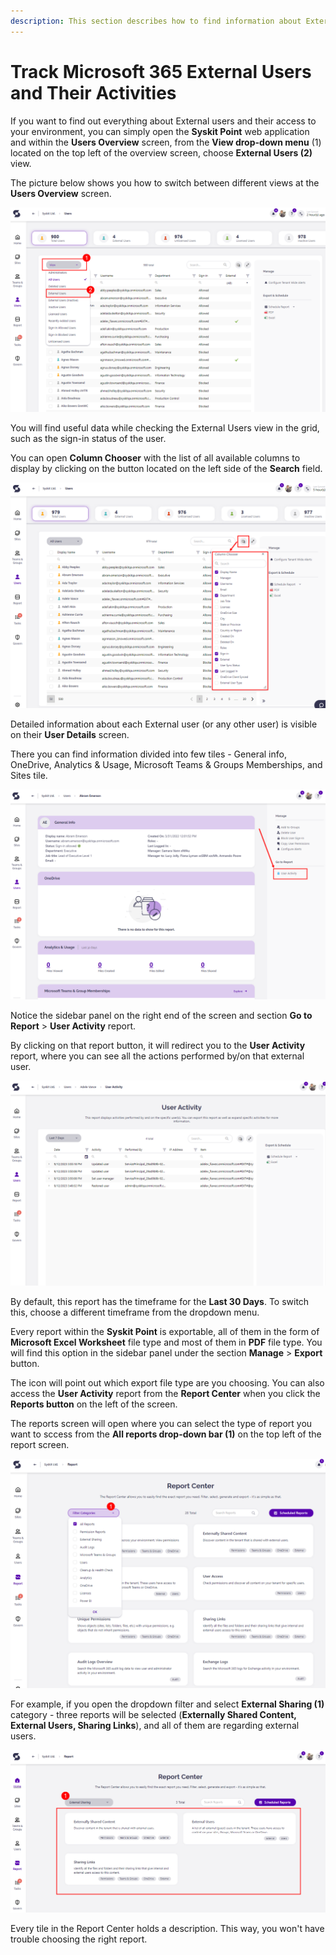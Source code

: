 ```yaml
---
description: This section describes how to find information about External users in your environment using Syskit Point.
---
```


# Track Microsoft 365 External Users and Their Activities

If you want to find out everything about External users and their access to your environment, you can simply open the **Syskit Point** web application and within the **Users Overview** screen, from the **View drop-down menu** (1) located on the top left of the overview screen, choose **External Users (2)** view.

The picture below shows you how to switch between different views at the **Users Overview** screen.

![Users Overview screen - opening views \(1\) and selection of External Users view \(2\)](../.gitbook/assets/track-office-365-external-users-and-their-activities_users-overview-screen-opening-views-and-selecti.png)

You will find useful data while checking the External Users view in the grid, such as the sign-in status of the user.

You can open **Column Chooser** with the list of all available columns to display by clicking on the button located on the left side of the **Search** field.

![Users Overview screen - Column Chooser](../.gitbook/assets/track-office-365-external-users-and-their-activities_users-overview-screen-column-chooser.png)

Detailed information about each External user \(or any other user\) is visible on their **User Details** screen. 

There you can find information divided into few tiles - General info, OneDrive, Analytics & Usage, Microsoft Teams & Groups Memberships, and Sites tile.

![User Details screen - generate User Activity report](../.gitbook/assets/track-office-365-external-users-and-their-activities_user-details-screen-generate-user-activity-repo.png)

Notice the sidebar panel on the right end of the screen and section **Go to Report** &gt; **User Activity** report.

By clicking on that report button, it will redirect you to the **User Activity** report, where you can see all the actions performed by/on that external user.

![User Activity report](../.gitbook/assets/track-office-365-external-users-and-their-activities_user-activity-report.png)

By default, this report has the timeframe for the **Last 30 Days**. To switch this, choose a different timeframe from the dropdown menu.

Every report within the **Syskit Point** is exportable, all of them in the form of **Microsoft Excel Worksheet** file type and most of them in **PDF** file type. You will find this option in the sidebar panel under the section **Manage** &gt; **Export** button.

The icon will point out which export file type are you choosing. You can also access the **User Activity** report from the **Report Center** when you click the **Reports button** on the left of the screen. 

The reports screen will open where you can select the type of report you want to sccess from the **All reports drop-down bar (1)** on the top left of the report screen. 

![Report Center](../.gitbook/assets/track-office-365-external-users-and-their-activities_report-center.png)

For example, if you open the dropdown filter and select **External Sharing (1)** category - three reports will be selected \(**Externally Shared Content, External Users, Sharing Links**\), and all of them are regarding external users.

![Report Center - External Sharing category selected](../.gitbook/assets/track-office-365-external-users-and-their-activities_report-center-external-sharing-category-selecte.png)

Every tile in the Report Center holds a description. This way, you won't have trouble choosing the right report.

